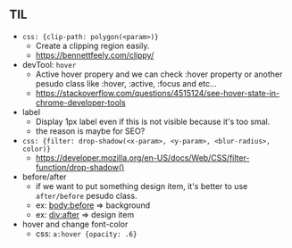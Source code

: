 ## TIL

- `css: {clip-path: polygon(<param>)}`
  - Create a clipping region easily.
  - https://bennettfeely.com/clippy/
- devTool: `hover`
  - Active hover propery and we can check :hover property or another pesudo class like :hover, :active, :focus and etc...
  - https://stackoverflow.com/questions/4515124/see-hover-state-in-chrome-developer-tools
- label
  - Display 1px label even if this is not visible because it's too smal.
  - the reason is maybe for SEO?
- `css: {filter: drop-shadow(<x-param>, <y-param>, <blur-radius>, color)}`
  - https://developer.mozilla.org/en-US/docs/Web/CSS/filter-function/drop-shadow()
- before/after
  - if we want to put something design item, it's better to use `after/before` pesudo class.
  - ex: <body:before> => background
  - ex: <div:after> => design item
- hover and change font-color
  - css: `a:hover {opacity: .6}`
